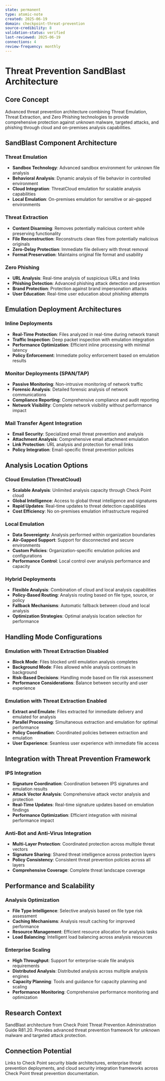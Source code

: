 ```yaml
---
state: permanent
type: atomic-note
created: 2025-06-19
domain: checkpoint-threat-prevention
source-credibility: 8
validation-status: verified
last-reviewed: 2025-06-19
connections: 4
review-frequency: monthly
---
```


# Threat Prevention SandBlast Architecture

## Core Concept

Advanced threat prevention architecture combining Threat Emulation, Threat Extraction, and Zero Phishing technologies to provide comprehensive protection against unknown malware, targeted attacks, and phishing through cloud and on-premises analysis capabilities.

## SandBlast Component Architecture

### Threat Emulation
- **Sandbox Technology**: Advanced sandbox environment for unknown file analysis
- **Behavioral Analysis**: Dynamic analysis of file behavior in controlled environment
- **Cloud Integration**: ThreatCloud emulation for scalable analysis capabilities
- **Local Emulation**: On-premises emulation for sensitive or air-gapped environments

### Threat Extraction
- **Content Disarming**: Removes potentially malicious content while preserving functionality
- **File Reconstruction**: Reconstructs clean files from potentially malicious originals
- **Zero-Delay Protection**: Immediate file delivery with threat removal
- **Format Preservation**: Maintains original file format and usability

### Zero Phishing
- **URL Analysis**: Real-time analysis of suspicious URLs and links
- **Phishing Detection**: Advanced phishing attack detection and prevention
- **Brand Protection**: Protection against brand impersonation attacks
- **User Education**: Real-time user education about phishing attempts

## Emulation Deployment Architectures

### Inline Deployments
- **Real-Time Protection**: Files analyzed in real-time during network transit
- **Traffic Inspection**: Deep packet inspection with emulation integration
- **Performance Optimization**: Efficient inline processing with minimal latency
- **Policy Enforcement**: Immediate policy enforcement based on emulation results

### Monitor Deployments (SPAN/TAP)
- **Passive Monitoring**: Non-intrusive monitoring of network traffic
- **Forensic Analysis**: Detailed forensic analysis of network communications
- **Compliance Reporting**: Comprehensive compliance and audit reporting
- **Network Visibility**: Complete network visibility without performance impact

### Mail Transfer Agent Integration
- **Email Security**: Specialized email threat prevention and analysis
- **Attachment Analysis**: Comprehensive email attachment emulation
- **Link Protection**: URL analysis and protection for email links
- **Policy Integration**: Email-specific threat prevention policies

## Analysis Location Options

### Cloud Emulation (ThreatCloud)
- **Scalable Analysis**: Unlimited analysis capacity through Check Point cloud
- **Global Intelligence**: Access to global threat intelligence and signatures
- **Rapid Updates**: Real-time updates to threat detection capabilities
- **Cost Efficiency**: No on-premises emulation infrastructure required

### Local Emulation
- **Data Sovereignty**: Analysis performed within organization boundaries
- **Air-Gapped Support**: Support for disconnected and secure environments
- **Custom Policies**: Organization-specific emulation policies and configurations
- **Performance Control**: Local control over analysis performance and capacity

### Hybrid Deployments
- **Flexible Analysis**: Combination of cloud and local analysis capabilities
- **Policy-Based Routing**: Analysis routing based on file type, source, or policy
- **Fallback Mechanisms**: Automatic fallback between cloud and local analysis
- **Optimization Strategies**: Optimal analysis location selection for performance

## Handling Mode Configurations

### Emulation with Threat Extraction Disabled
- **Block Mode**: Files blocked until emulation analysis completes
- **Background Mode**: Files allowed while analysis continues in background
- **Risk-Based Decisions**: Handling mode based on file risk assessment
- **Performance Considerations**: Balance between security and user experience

### Emulation with Threat Extraction Enabled
- **Extract and Emulate**: Files extracted for immediate delivery and emulated for analysis
- **Parallel Processing**: Simultaneous extraction and emulation for optimal performance
- **Policy Coordination**: Coordinated policies between extraction and emulation
- **User Experience**: Seamless user experience with immediate file access

## Integration with Threat Prevention Framework

### IPS Integration
- **Signature Coordination**: Coordination between IPS signatures and emulation results
- **Attack Vector Analysis**: Comprehensive attack vector analysis and protection
- **Real-Time Updates**: Real-time signature updates based on emulation findings
- **Performance Optimization**: Efficient integration with minimal performance impact

### Anti-Bot and Anti-Virus Integration
- **Multi-Layer Protection**: Coordinated protection across multiple threat vectors
- **Signature Sharing**: Shared threat intelligence across protection layers
- **Policy Consistency**: Consistent threat prevention policies across all layers
- **Comprehensive Coverage**: Complete threat landscape coverage

## Performance and Scalability

### Analysis Optimization
- **File Type Intelligence**: Selective analysis based on file type risk assessment
- **Caching Mechanisms**: Analysis result caching for improved performance
- **Resource Management**: Efficient resource allocation for analysis tasks
- **Load Balancing**: Intelligent load balancing across analysis resources

### Enterprise Scaling
- **High Throughput**: Support for enterprise-scale file analysis requirements
- **Distributed Analysis**: Distributed analysis across multiple analysis engines
- **Capacity Planning**: Tools and guidance for capacity planning and scaling
- **Performance Monitoring**: Comprehensive performance monitoring and optimization

## Research Context

SandBlast architecture from Check Point Threat Prevention Administration Guide R81.20. Provides advanced threat prevention framework for unknown malware and targeted attack protection.

## Connection Potential

Links to Check Point security blade architectures, enterprise threat prevention deployments, and cloud security integration frameworks across Check Point threat prevention documentation.